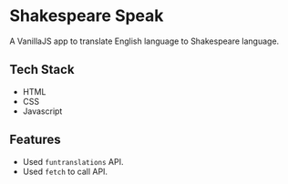 # Shakespeare Speak
A VanillaJS app to translate English language to Shakespeare language.

## Tech Stack
* HTML
* CSS
* Javascript

## Features
* Used `funtranslations` API.
* Used `fetch` to call API.